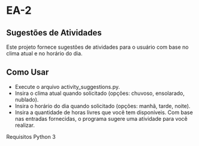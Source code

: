 # EA-2
## Sugestões de Atividades
Este projeto fornece sugestões de atividades para o usuário com base no clima atual e no horário do dia.

## Como Usar
- Execute o arquivo activity_suggestions.py.
- Insira o clima atual quando solicitado (opções: chuvoso, ensolarado, nublado).
- Insira o horário do dia quando solicitado (opções: manhã, tarde, noite).
- Insira a quantidade de horas livres que você tem disponíveis.
Com base nas entradas fornecidas, o programa sugere uma atividade para você realizar.

Requisitos
Python 3
